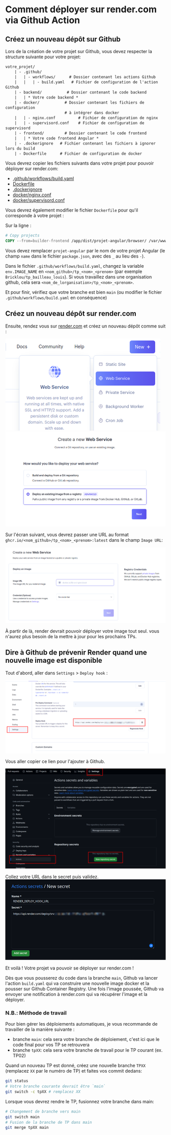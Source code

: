 # Comment déployer sur render.com via Github Action

## Créez un nouveau dépôt sur Github

Lors de la création de votre projet sur Github, vous devez respecter la structure suivante pour votre projet:

```
votre_projet/
    | - .github/
    |   | - workflows/      # Dossier contenant les actions Github
    |   |   | - build.yaml   # Fichier de configuration de l'action Github
    | - backend/           # Dossier contenant le code backend
    |   | * Votre code backend *
    | - docker/           # Dossier contenant les fichiers de configuration
                          # à intégrer dans docker
    |   | - nginx.conf          # Fichier de configuration de nginx
    |   | - supervisord.conf    # Fichier de configuration de supervisord
    | - frontend/         # Dossier contenant le code frontend
    |   | * Votre code frontend Angular *
    | - .dockerignore   # Fichier contenant les fichiers à ignorer lors du build
    | - Dockerfile      # Fichier de configuration de docker
```

Vous devrez copier les fichiers suivants dans votre projet pour pouvoir déployer sur render.com:

- [.github/workflows/build.yaml](./.github/workflows/build.yaml)
- [Dockerfile](./Dockerfile)
- [.dockerignore](./.dockerignore)
- [docker/nginx.conf](./docker/nginx.conf)
- [docker/supervisord.conf](./docker/supervisord.conf)

Vous devrez également modifier le fichier `Dockerfile` pour qu'il corresponde à votre projet :

Sur la ligne :

```dockerfile
# Copy projects
COPY --from=builder-frontend /app/dist/projet-angular/browser/ /var/www/html
```

Vous devez remplacer `projet-angular` par le nom de votre projet Angular (le champ `name` dans le fichier `package.json`, avec des `_` au lieu des `-`).

Dans le fichier `.github/workflows/build.yaml`, changez la variable `env.IMAGE_NAME` en `<nom_github>/tp_<nom>_<prenom>` (par exemple `Bricklou/tp_bailleau_louis`). Si vous travaillez dans une organisation github, cela sera `<nom_de_lorganisation>/tp_<nom>_<prenom>`.

Et pour finir, vérifiez que votre branche est bien `main` (ou modifier le fichier `.github/workflows/build.yaml` en conséquence)

## Créez un nouveau dépôt sur render.com

Ensuite, rendez vous sur [render.com](https://dashboard.render.com/) et créez un nouveau dépôt comme suit :

![Service menu](./.github/docs/service-menu.png)
![New service](./.github/docs/new-service.png)

Sur l'écran suivant, vous devrez passer une URL au format `ghcr.io/<nom_github>/tp_<nom>_<prenom>:latest` dans le champ `Image URL`:

![Deploy an image](./.github/docs/deploy-image.png)

À partir de là, render devrait pouvoir déployer votre image tout seul. vous n'aurez plus besoin de la mettre à jour pour les prochains TPs.

## Dire à Github de prévenir Render quand une nouvelle image est disponible

Tout d'abord, aller dans `Settings` > `Deploy hook` :

![Deploy hook](./.github/docs/deploy-hook.png)

Vous aller copier ce lien pour l'ajouter à Github.

![Add new secret](./.github/docs/new-secret.png)

Collez votre URL dans le secret puis validez.
![Add the secret](./.github/docs/add-secret.png)

Et voilà ! Votre projet va pouvoir se déployer sur render.com !

Dès que vous pousserez du code dans la branche `main`, Github va lancer l'action `build.yaml` qui va construire une nouvelle image docker et la pousser sur Github Container Registry. Une fois l'image poussée, Github va envoyer une notification à render.com qui va récupérer l'image et la déployer.

### N.B.: Méthode de travail

Pour bien gérer les déploiements automatiques, je vous recommande de travailler de la manière suivante :

- branche `main`: cela sera votre branche de déploiement, c'est ici que le code final pour vos TP se retrouvera
- branche `tpXX`: cela sera votre branche de travail pour le TP courant (ex. TP02)

Quand un nouveau TP est donné, créez une nouvelle branche `TPXX` (remplacez `XX` par le numéro de TP) et faites vos commit dedans:

```sh
git status
# Votre branche courante devrait être `main`
git switch -c tpXX # remplacez XX
```

Lorsque vous devrez rendre le TP, fusionnez votre branche dans main:

```sh
# Changement de branche vers main
git switch main
# Fusion de la branche de TP dans main
git merge tpXX main
```
